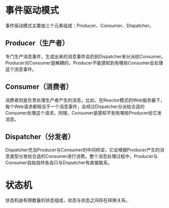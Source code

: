 # 事件驱动模式
事件驱动模式主要由三个元素组成：Producer、Consumer、Dispatcher。

## Producer（生产者）
专门生产消息事件，生成出来的消息事件会扔到Dispatcher来分派给Consumer。Producer对Consumer是解耦的，Producer不能感知到有哪些Consumer会处理这个消息事件。

## Consumer（消费者）
消费者则是负责处理生产者产生的消息。比如，在Reactor模式的Web服务器下，每个Web请求都相当于一个消息事件，会经过Dispatcher分派给合适的Consumer处理这个请求。同理，Consumer是感知不到有哪些Producer给它发消息。

## Dispatcher（分发者）
Dispatcher充当Producer与Consumer的中间桥梁，它会根据Producer产生的消息类型分发给合适的Consumer进行消费。整个消息处理过程中，Producer与Consumer自始自终各自只与Dispatcher有直接联系。

# 状态机
状态机由有限数量的状态组成，状态与状态之间存在转换关系。